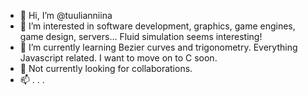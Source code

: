 - 👋 Hi, I’m @tuulianniina
- 👀 I’m interested in software development, graphics, game engines, game design, servers... Fluid simulation seems interesting!
- 🌱 I’m currently learning Bezier curves and trigonometry. Everything Javascript related. I want to move on to C soon.
- 💞️ Not currently looking for collaborations.
- 📫 . . .
